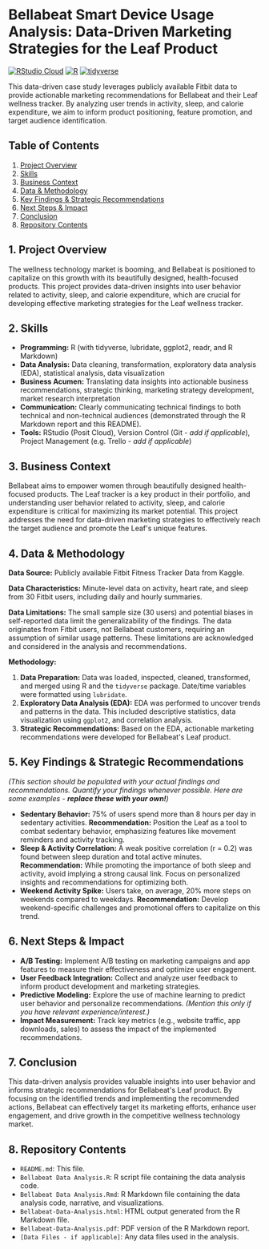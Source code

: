 # Bellabeat Smart Device Usage Analysis: Data-Driven Marketing Strategies for the Leaf Product

[![RStudio Cloud](https://img.shields.io/badge/RStudio-12A573?style=for-the-badge&logo=rstudio&logoColor=white)](https://posit.cloud/)  [![R](https://img.shields.io/badge/R-276DC3?style=for-the-badge&logo=r&logoColor=white)](https://www.r-project.org/)  [![tidyverse](https://img.shields.io/badge/Tidyverse-91D9FF?style=for-the-badge&logo=tidyverse&logoColor=black)](https://www.tidyverse.org/)

This data-driven case study leverages publicly available Fitbit data to provide actionable marketing recommendations for Bellabeat and their Leaf wellness tracker.  By analyzing user trends in activity, sleep, and calorie expenditure, we aim to inform product positioning, feature promotion, and target audience identification.

## Table of Contents

1. [Project Overview](#1-project-overview)
2. [Skills](#2-skills)
3. [Business Context](#3-business-context)
4. [Data & Methodology](#4-data-methodology)
5. [Key Findings & Strategic Recommendations](#5-key-findings-recommendations)
6. [Next Steps & Impact](#6-next-steps-impact)
7. [Conclusion](#7-conclusion)
8. [Repository Contents](#8-repository-contents)

## 1. Project Overview

The wellness technology market is booming, and Bellabeat is positioned to capitalize on this growth with its beautifully designed, health-focused products. This project provides data-driven insights into user behavior related to activity, sleep, and calorie expenditure, which are crucial for developing effective marketing strategies for the Leaf wellness tracker.

## 2. Skills

* **Programming:** R (with tidyverse, lubridate, ggplot2, readr, and R Markdown)
* **Data Analysis:** Data cleaning, transformation, exploratory data analysis (EDA), statistical analysis, data visualization
* **Business Acumen:** Translating data insights into actionable business recommendations, strategic thinking, marketing strategy development, market research interpretation
* **Communication:**  Clearly communicating technical findings to both technical and non-technical audiences (demonstrated through the R Markdown report and this README).
* **Tools:** RStudio (Posit Cloud), Version Control (Git - *add if applicable*), Project Management (e.g. Trello - *add if applicable*)

## 3. Business Context

Bellabeat aims to empower women through beautifully designed health-focused products. The Leaf tracker is a key product in their portfolio, and understanding user behavior related to activity, sleep, and calorie expenditure is critical for maximizing its market potential. This project addresses the need for data-driven marketing strategies to effectively reach the target audience and promote the Leaf's unique features.

## 4. Data & Methodology

**Data Source:** Publicly available Fitbit Fitness Tracker Data from Kaggle.

**Data Characteristics:** Minute-level data on activity, heart rate, and sleep from 30 Fitbit users, including daily and hourly summaries.

**Data Limitations:** The small sample size (30 users) and potential biases in self-reported data limit the generalizability of the findings.  The data originates from Fitbit users, not Bellabeat customers, requiring an assumption of similar usage patterns. These limitations are acknowledged and considered in the analysis and recommendations.

**Methodology:**

1. **Data Preparation:** Data was loaded, inspected, cleaned, transformed, and merged using R and the `tidyverse` package.  Date/time variables were formatted using `lubridate`.
2. **Exploratory Data Analysis (EDA):**  EDA was performed to uncover trends and patterns in the data.  This included descriptive statistics, data visualization using `ggplot2`, and correlation analysis.
3. **Strategic Recommendations:**  Based on the EDA, actionable marketing recommendations were developed for Bellabeat's Leaf product.

## 5. Key Findings & Strategic Recommendations

*(This section should be populated with your actual findings and recommendations.  Quantify your findings whenever possible.  Here are some examples - **replace these with your own!**)*

* **Sedentary Behavior:**  75% of users spend more than 8 hours per day in sedentary activities.  **Recommendation:** Position the Leaf as a tool to combat sedentary behavior, emphasizing features like movement reminders and activity tracking.
* **Sleep & Activity Correlation:**  A weak positive correlation (r = 0.2) was found between sleep duration and total active minutes. **Recommendation:**  While promoting the importance of both sleep and activity, avoid implying a strong causal link. Focus on personalized insights and recommendations for optimizing both.
* **Weekend Activity Spike:**  Users take, on average, 20% more steps on weekends compared to weekdays.  **Recommendation:** Develop weekend-specific challenges and promotional offers to capitalize on this trend.

## 6. Next Steps & Impact

* **A/B Testing:**  Implement A/B testing on marketing campaigns and app features to measure their effectiveness and optimize user engagement.
* **User Feedback Integration:**  Collect and analyze user feedback to inform product development and marketing strategies.
* **Predictive Modeling:**  Explore the use of machine learning to predict user behavior and personalize recommendations.  *(Mention this only if you have relevant experience/interest.)*
* **Impact Measurement:** Track key metrics (e.g., website traffic, app downloads, sales) to assess the impact of the implemented recommendations.

## 7. Conclusion

This data-driven analysis provides valuable insights into user behavior and informs strategic recommendations for Bellabeat's Leaf product. By focusing on the identified trends and implementing the recommended actions, Bellabeat can effectively target its marketing efforts, enhance user engagement, and drive growth in the competitive wellness technology market.

## 8. Repository Contents

* `README.md`: This file.
* `Bellabeat Data Analysis.R`: R script file containing the data analysis code.
* `Bellabeat Data Analysis.Rmd`: R Markdown file containing the data analysis code, narrative, and visualizations.
* `Bellabeat-Data-Analysis.html`: HTML output generated from the R Markdown file.
* `Bellabeat-Data-Analysis.pdf`: PDF version of the R Markdown report.
* `[Data Files - if applicable]`:  Any data files used in the analysis.
